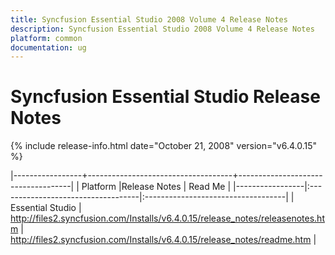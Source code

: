```yaml
---
title: Syncfusion Essential Studio 2008 Volume 4 Release Notes  
description: Syncfusion Essential Studio 2008 Volume 4 Release Notes  
platform: common
documentation: ug
---
```


# Syncfusion Essential Studio Release Notes  

{% include release-info.html date="October 21, 2008"  version="v6.4.0.15" %} 

|-----------------+------------------------------------+------------------------------------|
|   Platform      |Release Notes                       | Read Me                            |
|-----------------|:-----------------------------------|:-----------------------------------|
| Essential Studio  | <http://files2.syncfusion.com/Installs/v6.4.0.15/release_notes/releasenotes.htm> | <http://files2.syncfusion.com/Installs/v6.4.0.15/release_notes/readme.htm> |



